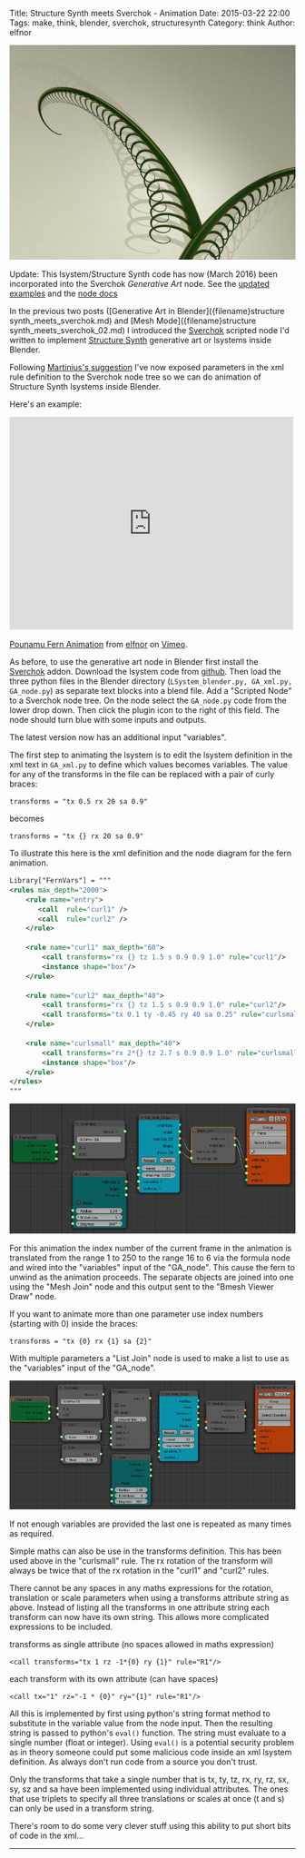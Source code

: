 Title: Structure Synth meets Sverchok - Animation
Date: 2015-03-22 22:00
Tags: make, think, blender, sverchok, structuresynth
Category: think
Author: elfnor

![still from fern  animation](/images/fern_anim_still_05.png)

Update: This lsystem/Structure Synth code has now (March 2016) been incorporated into the Sverchok *Generative Art* node. See the [updated examples]({filename}generative_art_example_updates.md) and the [node docs]({filename}generative_art_docs.md)

In the previous two posts ([Generative Art in Blender]({filename}structure synth_meets_sverchok.md) and [Mesh Mode]({filename}structure synth_meets_sverchok_02.md) I introduced the [Sverchok](http://nikitron.cc.ua/sverchok_en.html) scripted node I'd written to implement [Structure Synth](http://structuresynth.sourceforge.net/) generative art or lsystems inside Blender.

Following [Martinius's suggestion]() I've now exposed parameters in the xml rule definition to the Sverchok node tree so we can do animation of Structure Synth lsystems inside Blender.

Here's an example:

<iframe src="https://player.vimeo.com/video/123063760?title=0&byline=0&portrait=0" width="500" height="375" frameborder="0" webkitallowfullscreen mozallowfullscreen allowfullscreen></iframe> <p><a href="https://vimeo.com/123063760">Pounamu Fern Animation</a> from <a href="https://vimeo.com/user38620121">elfnor</a> on <a href="https://vimeo.com">Vimeo</a>.</p>

As before, to use the generative art node in Blender first install the [Sverchok](http://nikitron.cc.ua/sverchok_en.html) addon. Download the lsystem code from [github](https://github.com/elfnor/lsystem). Then load the three python files in the Blender directory (```LSystem_blender.py, GA_xml.py, GA_node.py```) as separate text blocks into a blend file. Add a "Scripted Node" to a Sverchok node tree. On the node select the ```GA_node.py``` code from the lower drop down. Then click the plugin icon to the right of this field. The node should turn blue with some inputs and outputs.

The latest version now has an additional input "variables". 

The first step to animating the lsystem is to edit the lsystem definition in the xml text in ```GA_xml.py``` to define which values becomes variables. The value for any of the transforms in the file can be replaced with a pair of curly braces:

```
transforms = "tx 0.5 rx 20 sa 0.9"
```

becomes

```
transforms = "tx {} rx 20 sa 0.9"
```

To illustrate this here is the xml definition and the node diagram for the fern animation.

```xml
Library["FernVars"] = """
<rules max_depth="2000">
    <rule name="entry">
       <call  rule="curl1" />  
       <call  rule="curl2" />      
    </rule>
    
    <rule name="curl1" max_depth="60">
        <call transforms="rx {} tz 1.5 s 0.9 0.9 1.0" rule="curl1"/>
        <instance shape="box"/>        
    </rule>
    
    <rule name="curl2" max_depth="40">
        <call transforms="rx {} tz 1.5 s 0.9 0.9 1.0" rule="curl2"/>
        <call transforms="tx 0.1 ty -0.45 ry 40 sa 0.25" rule="curlsmall" />     
    </rule>    
    
    <rule name="curlsmall" max_depth="40">
        <call transforms="rx 2*{} tz 2.7 s 0.9 0.9 1.0" rule="curlsmall"/>
        <instance shape="box"/>     
    </rule>    
</rules>
"""
```

![node diagram for fern animation](/images/GA_Fern_animation_03.blend.png)

For this animation the index number of the current frame in the animation is translated from the range 1 to 250 to the range 16 to 6 via the formula node  and wired into the "variables" input of the "GA_node". This cause the fern to unwind as the animation proceeds. The separate objects are joined into one using the "Mesh Join" node and this output sent to the "Bmesh Viewer Draw" node. 

If you want to animate more than one parameter use index numbers (starting with 0) inside the braces:

```
transforms = "tx {0} rx {1} sa {2}"
```

With multiple parameters a "List Join" node is used to make a list to use as the "variables" input of the "GA_node".

![node diagram with list join](/images/GA_node-variables_attributes.blend.png)

If not enough variables are provided the last one is repeated as many times as required.

Simple maths can also be use in the transforms definition. This has been used above in the "curlsmall" rule. The rx rotation of the transform will always be twice that of the rx rotation in the "curl1" and "curl2" rules.

There cannot be any spaces in any maths expressions for the rotation, translation or scale parameters when using a transforms attribute string as above.  Instead of listing all the transforms in one attribute string each transform can now have its own string. This allows more complicated expressions to be included. 

transforms as single attribute (no spaces allowed in maths expression)
```
<call transforms="tx 1 rz -1*{0} ry {1}" rule="R1"/>
``` 
each transform with its own attribute (can have spaces)
```
<call tx="1" rz="-1 * {0}" ry="{1}" rule="R1"/>
```

All this is implemented by first using python's string format method to substitute in the variable value from the node input. Then the resulting string is passed to python's ```eval()``` function. The string must evaluate to a single number (float or integer). Using ```eval()``` is a potential security problem as in theory someone could put some malicious code inside an xml lsystem definition. As always don't run code from a source you don't trust.

Only the transforms that take a single number that is tx, ty, tz, rx, ry, rz, sx, sy, sz and sa have been implemented using individual attributes. The ones that use triplets to specify all three translations or scales at once (t and s) can only be used in a transform string.

There's room to do some very clever stuff using this ability to put short bits of code in the xml... 

-----------------------------------------------------------------------------------







